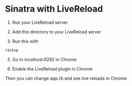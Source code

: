 # Sinatra with LiveReload

1. Run your LiveReload server

2. Add this directory to your LiveReload server

4. Run this with

```bash
rackup
```

5. Go to localhost:9292 in Chrome

6. Enable the LiveReload plugin in Chrome

Then you can change app.rb and see live reloads in Chrome